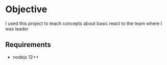# Objective
I used this project to teach concepts about basic react to the team where I was leader

## Requirements
- nodejs 12++ 

